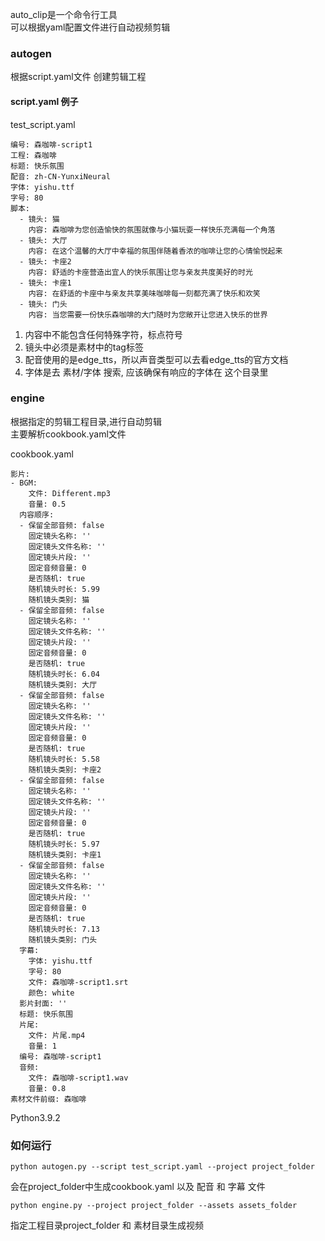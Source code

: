 auto_clip是一个命令行工具  
可以根据yaml配置文件进行自动视频剪辑  

### autogen  
根据script.yaml文件 创建剪辑工程 

#### script.yaml 例子  

test_script.yaml  
```
编号: 森咖啡-script1
工程: 森咖啡
标题: 快乐氛围
配音: zh-CN-YunxiNeural
字体: yishu.ttf
字号: 80
脚本: 
  - 镜头: 猫
    内容: 森咖啡为您创造愉快的氛围就像与小猫玩耍一样快乐充满每一个角落
  - 镜头: 大厅
    内容: 在这个温馨的大厅中幸福的氛围伴随着香浓的咖啡让您的心情愉悦起来
  - 镜头: 卡座2
    内容: 舒适的卡座营造出宜人的快乐氛围让您与亲友共度美好的时光
  - 镜头: 卡座1
    内容: 在舒适的卡座中与亲友共享美味咖啡每一刻都充满了快乐和欢笑
  - 镜头: 门头
    内容: 当您需要一份快乐森咖啡的大门随时为您敞开让您进入快乐的世界
```  
1. 内容中不能包含任何特殊字符，标点符号
2. 镜头中必须是素材中的tag标签
3. 配音使用的是edge_tts，所以声音类型可以去看edge_tts的官方文档
4. 字体是去 素材/字体 搜索, 应该确保有响应的字体在 这个目录里  

### engine  
根据指定的剪辑工程目录,进行自动剪辑  
主要解析cookbook.yaml文件  

cookbook.yaml  
```  
影片:
- BGM:
    文件: Different.mp3
    音量: 0.5
  内容顺序:
  - 保留全部音频: false
    固定镜头名称: ''
    固定镜头文件名称: ''
    固定镜头片段: ''
    固定音频音量: 0
    是否随机: true
    随机镜头时长: 5.99
    随机镜头类别: 猫
  - 保留全部音频: false
    固定镜头名称: ''
    固定镜头文件名称: ''
    固定镜头片段: ''
    固定音频音量: 0
    是否随机: true
    随机镜头时长: 6.04
    随机镜头类别: 大厅
  - 保留全部音频: false
    固定镜头名称: ''
    固定镜头文件名称: ''
    固定镜头片段: ''
    固定音频音量: 0
    是否随机: true
    随机镜头时长: 5.58
    随机镜头类别: 卡座2
  - 保留全部音频: false
    固定镜头名称: ''
    固定镜头文件名称: ''
    固定镜头片段: ''
    固定音频音量: 0
    是否随机: true
    随机镜头时长: 5.97
    随机镜头类别: 卡座1
  - 保留全部音频: false
    固定镜头名称: ''
    固定镜头文件名称: ''
    固定镜头片段: ''
    固定音频音量: 0
    是否随机: true
    随机镜头时长: 7.13
    随机镜头类别: 门头
  字幕:
    字体: yishu.ttf
    字号: 80
    文件: 森咖啡-script1.srt
    颜色: white
  影片封面: ''
  标题: 快乐氛围
  片尾:
    文件: 片尾.mp4
    音量: 1
  编号: 森咖啡-script1
  音频:
    文件: 森咖啡-script1.wav
    音量: 0.8
素材文件前缀: 森咖啡
```  
Python3.9.2  

### 如何运行  
```  
python autogen.py --script test_script.yaml --project project_folder  
```  
会在project_folder中生成cookbook.yaml 以及 配音 和 字幕 文件

```  
python engine.py --project project_folder --assets assets_folder  
```  
指定工程目录project_folder 和 素材目录生成视频